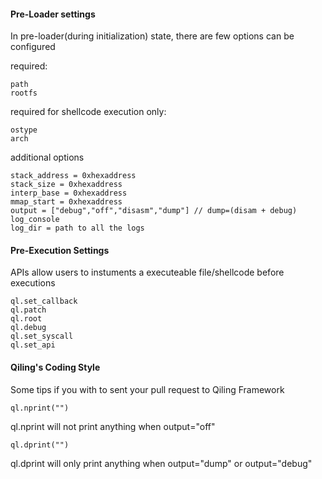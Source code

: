 #### Pre-Loader settings
In pre-loader(during initialization) state, there are few options can be configured

required:
```
path
rootfs
```

required for shellcode execution only:
```
ostype
arch
```

additional options
```
stack_address = 0xhexaddress
stack_size = 0xhexaddress
interp_base = 0xhexaddress
mmap_start = 0xhexaddress
output = ["debug","off","disasm","dump"] // dump=(disam + debug)
log_console
log_dir = path to all the logs
```
#### Pre-Execution Settings
APIs allow users to instuments a executeable file/shellcode before executions
```
ql.set_callback
ql.patch
ql.root
ql.debug
ql.set_syscall
ql.set_api
```


#### Qiling's Coding Style
Some tips if you with to sent your pull request to Qiling Framework
```
ql.nprint("")
```
ql.nprint will not print anything when output="off"


```
ql.dprint("")
```
ql.dprint will only print anything when output="dump" or output="debug"

### 

